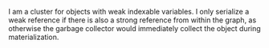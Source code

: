 I am a cluster for objects with weak indexable variables. I only serialize a weak reference if there is also a strong reference from within the graph, as otherwise the garbage collector would immediately collect the object during materialization.